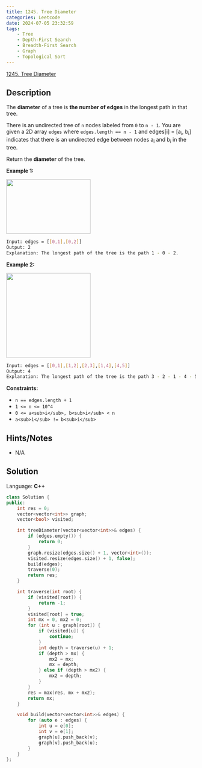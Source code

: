 ```yaml
---
title: 1245. Tree Diameter
categories: Leetcode
date: 2024-07-05 23:32:59
tags:
    - Tree
    - Depth-First Search
    - Breadth-First Search
    - Graph
    - Topological Sort
---
```


[1245. Tree Diameter](https://leetcode.com/problems/tree-diameter/description/)

## Description

The **diameter**  of a tree is **the number of edges**  in the longest path in that tree.

There is an undirected tree of `n` nodes labeled from `0` to `n - 1`. You are given a 2D array `edges` where `edges.length == n - 1` and edges[i] = [a<sub>i</sub>, b<sub>i</sub>] indicates that there is an undirected edge between nodes a<sub>i</sub> and b<sub>i</sub> in the tree.

Return the **diameter** of the tree.

**Example 1:**

<img alt="" src="https://assets.leetcode.com/uploads/2022/01/19/tree1.jpg" style="width: 224px; height: 145px;">

```bash
Input: edges = [[0,1],[0,2]]
Output: 2
Explanation: The longest path of the tree is the path 1 - 0 - 2.
```

**Example 2:**

<img alt="" src="https://assets.leetcode.com/uploads/2022/01/19/tree2.jpg" style="width: 224px; height: 225px;">

```bash
Input: edges = [[0,1],[1,2],[2,3],[1,4],[4,5]]
Output: 4
Explanation: The longest path of the tree is the path 3 - 2 - 1 - 4 - 5.
```

**Constraints:**

- `n == edges.length + 1`
- `1 <= n <= 10^4`
- `0 <= a<sub>i</sub>, b<sub>i</sub> < n`
- `a<sub>i</sub> != b<sub>i</sub>`

## Hints/Notes

- N/A

## Solution

Language: **C++**

```C++
class Solution {
public:
    int res = 0;
    vector<vector<int>> graph;
    vector<bool> visited;

    int treeDiameter(vector<vector<int>>& edges) {
        if (edges.empty()) {
            return 0;
        }
        graph.resize(edges.size() + 1, vector<int>());
        visited.resize(edges.size() + 1, false);
        build(edges);
        traverse(0);
        return res;
    }

    int traverse(int root) {
        if (visited[root]) {
            return -1;
        }
        visited[root] = true;
        int mx = 0, mx2 = 0;
        for (int u : graph[root]) {
            if (visited[u]) {
                continue;
            }
            int depth = traverse(u) + 1;
            if (depth > mx) {
                mx2 = mx;
                mx = depth;
            } else if (depth > mx2) {
                mx2 = depth;
            }
        }
        res = max(res, mx + mx2);
        return mx;
    }

    void build(vector<vector<int>>& edges) {
        for (auto e : edges) {
            int u = e[0];
            int v = e[1];
            graph[u].push_back(v);
            graph[v].push_back(u);
        }
    }
};
```
